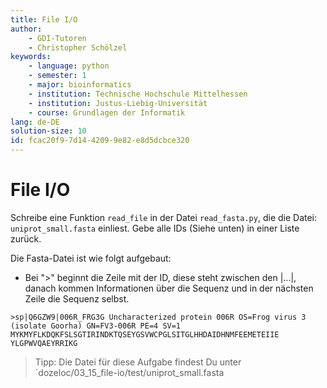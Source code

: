 ```yaml
---
title: File I/O
author:
    - GDI-Tutoren
    - Christopher Schölzel
keywords:
    - language: python
    - semester: 1
    - major: bioinformatics
    - institution: Technische Hochschule Mittelhessen
    - institution: Justus-Liebig-Universität
    - course: Grundlagen der Informatik
lang: de-DE
solution-size: 10
id: fcac20f9-7d14-4209-9e82-e8d5dcbce320
---
```


# File I/O

Schreibe  eine Funktion `read_file` in  der Datei `read_fasta.py`, die die Datei: `uniprot_small.fasta` einliest.
Gebe alle IDs (Siehe unten) in einer Liste zurück.

Die Fasta-Datei ist wie folgt aufgebaut: 

* Bei ">" beginnt die Zeile mit der ID, diese steht zwischen den |...|, danach kommen Informationen über die Sequenz und in der nächsten Zeile die Sequenz selbst.

```
>sp|Q6GZW9|006R_FRG3G Uncharacterized protein 006R OS=Frog virus 3 (isolate Goorha) GN=FV3-006R PE=4 SV=1
MYKMYFLKDQKFSLSGTIRINDKTQSEYGSVWCPGLSITGLHHDAIDHNMFEEMETEIIE
YLGPWVQAEYRRIKG
```

> Tipp: Die Datei für diese Aufgabe findest Du unter `dozeloc/03_15_file-io/test/uniprot_small.fasta
